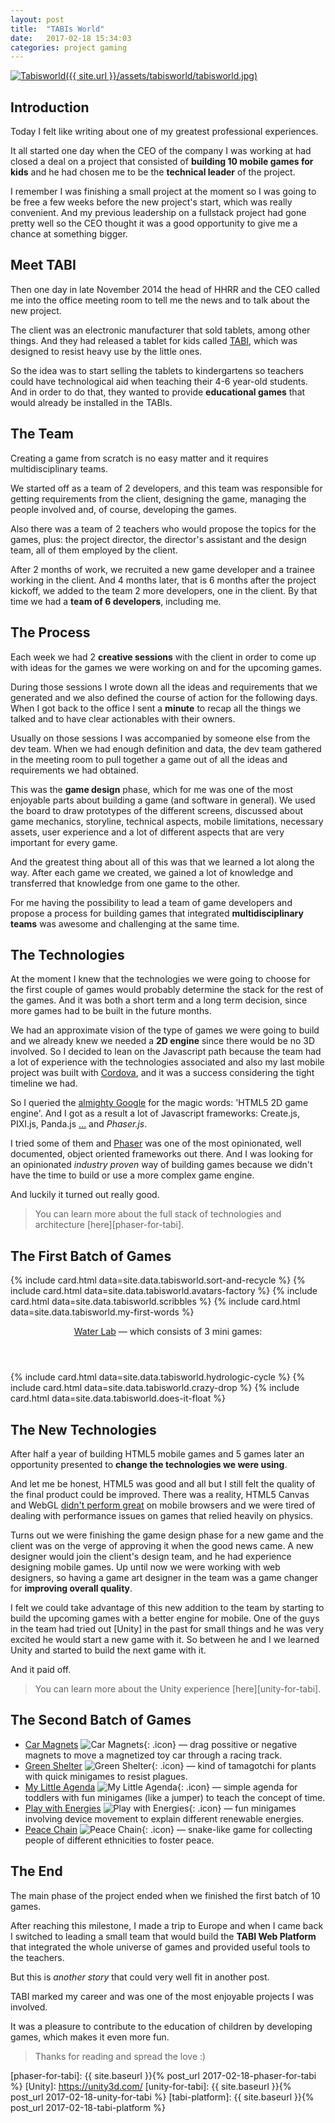 ```yaml
---
layout: post
title:  "TABIs World"
date:   2017-02-18 15:34:03
categories: project gaming
---
```


[![Tabisworld]({{ site.url }}/assets/tabisworld/tabisworld.jpg)][tabisworld]

## Introduction

Today I felt like writing about one of my greatest professional experiences.

It all started one day when the CEO of the company I was working at had closed a deal on a project that consisted of **building 10 mobile games for kids** and he had chosen me to be the **technical leader** of the project.

I remember I was finishing a small project at the moment so I was going to be free a few weeks before the new project's start, which was really convenient. And my previous leadership on a fullstack project had gone pretty well so the CEO thought it was a good opportunity to give me a chance at something bigger.

## Meet TABI

Then one day in late November 2014 the head of HHRR and the CEO called me into the office meeting room to tell me the news and to talk about the new project.

The client was an electronic manufacturer that sold tablets, among other things. And they had released a tablet for kids called [TABI][tabisworld], which was designed to resist heavy use by the little ones.

So the idea was to start selling the tablets to kindergartens so teachers could have technological aid when teaching their 4-6 year-old students. And in order to do that, they wanted to provide **educational games** that would already be installed in the TABIs.

## The Team

Creating a game from scratch is no easy matter and it requires multidisciplinary teams.

We started off as a team of 2 developers, and this team was responsible for getting requirements from the client, designing the game, managing the people involved and, of course, developing the games.

Also there was a team of 2 teachers who would propose the topics for the games, plus: the project director, the director's assistant and the design team, all of them employed by the client.

After 2 months of work, we recruited a new game developer and a trainee working in the client. And 4 months later, that is 6 months after the project kickoff, we added to the team 2 more developers, one in the client. By that time we had a **team of 6 developers**, including me.

## The Process

Each week we had 2 **creative sessions** with the client in order to come up with ideas for the games we were working on and for the upcoming games.

During those sessions I wrote down all the ideas and requirements that we generated and we also defined the course of action for the following days. When I got back to the office I sent a **minute** to recap all the things we talked and to have clear actionables with their owners.

Usually on those sessions I was accompanied by someone else from the dev team. When we had enough definition and data, the dev team gathered in the meeting room to pull together a game out of all the ideas and requirements we had obtained.

This was the **game design** phase, which for me was one of the most enjoyable parts about building a game (and software in general). We used the board to draw prototypes of the different screens, discussed about game mechanics, storyline, technical aspects, mobile limitations, necessary assets, user experience and a lot of different aspects that are very important for every game.

And the greatest thing about all of this was that we learned a lot along the way. After each game we created, we gained a lot of knowledge and transferred that knowledge from one game to the other.

For me having the possibility to lead a team of game developers and propose a process for building games that integrated **multidisciplinary teams** was awesome and challenging at the same time.

## The Technologies

At the moment I knew that the technologies we were going to choose for the first couple of games would probably determine the stack for the rest of the games. And it was both a short term and a long term decision, since more games had to be built in the future months.

We had an approximate vision of the type of games we were going to build and we already knew we needed a **2D engine** since there would be no 3D involved. So I decided to lean on the Javascript path because the team had a lot of experience with the technologies associated and also my last mobile project was built with [Cordova], and it was a success considering the tight timeline we had.

So I queried the [almighty Google](http://bfy.tw/AiPi) for the magic words: 'HTML5 2D game engine'. And I got as a result a lot of Javascript frameworks: Create.js, PIXI.js, Panda.js [...][html5-engines] and _Phaser.js_.

I tried some of them and [Phaser] was one of the most opinionated, well documented, object oriented frameworks out there. And I was looking for an opinionated _industry proven_ way of building games because we didn't have the time to build or use a more complex game engine.

And luckily it turned out really good.

> You can learn more about the full stack of technologies and architecture [here][phaser-for-tabi].

## The First Batch of Games

{% include card.html data=site.data.tabisworld.sort-and-recycle %}
{% include card.html data=site.data.tabisworld.avatars-factory %}
{% include card.html data=site.data.tabisworld.scribbles %}
{% include card.html data=site.data.tabisworld.my-first-words %}

<section class="google-play card-group">
  <header class="card-group-header">
    <a href="http://eurocase.com/tabi-apps-para-pequenios-cientificos">Water Lab</a> — which consists of 3 mini games:
  </header>
  <div class="card-group-body">
    {% include card.html data=site.data.tabisworld.hydrologic-cycle %}
    {% include card.html data=site.data.tabisworld.crazy-drop %}
    {% include card.html data=site.data.tabisworld.does-it-float %}
  </div>
</section>

## The New Technologies

After half a year of building HTML5 mobile games and 5 games later an opportunity presented to **change the technologies we were using**.

And let me be honest, HTML5 was good and all but I still felt the quality of the final product could be improved. There was a reality, HTML5 Canvas and WebGL [didn't perform great][mobile-performance] on mobile browsers and we were tired of dealing with performance issues on games that relied heavily on physics.

Turns out we were finishing the game design phase for a new game and the client was on the verge of approving it when the good news came. A new designer would join the client's design team, and he had experience designing mobile games. Up until now we were working with web designers, so having a game art designer in the team was a game changer for **improving overall quality**.

I felt we could take advantage of this new addition to the team by starting to build the upcoming games with a better engine for mobile. One of the guys in the team had tried out [Unity] in the past for small things and he was very excited he would start a new game with it. So between he and I we learned Unity and started to build the next game with it.

And it paid off.

> You can learn more about the Unity experience [here][unity-for-tabi].

## The Second Batch of Games

* [Car Magnets] ![Car Magnets](/assets/tabisworld/game-icons/car-magnets.png){: .icon} — drag possitive or negative magnets to move a magnetized toy car through a racing track.
* [Green Shelter] ![Green Shelter](/assets/tabisworld/game-icons/green-shelter.png){: .icon} — kind of tamagotchi for plants with quick minigames to resist plagues.
* [My Little Agenda] ![My Little Agenda](/assets/tabisworld/game-icons/my-first-calendar.png){: .icon} — simple agenda for toddlers with fun minigames (like a jumper) to teach the concept of time.
* [Play with Energies] ![Play with Energies](/assets/tabisworld/game-icons/playing-with-energies.png){: .icon} — fun minigames involving device movement to explain different renewable energies.
* [Peace Chain] ![Peace Chain](/assets/tabisworld/game-icons/peace-chain.png){: .icon} — snake-like game for collecting people of different ethnicities to foster peace.

## The End

The main phase of the project ended when we finished the first batch of 10 games.

After reaching this milestone, I made a trip to Europe and when I came back I switched to leading a small team that would build the **TABI Web Platform** that integrated the whole universe of games and provided useful tools to the teachers.

But this is _another story_ that could very well fit in another post.

TABI marked my career and was one of the most enjoyable projects I was involved.

It was a pleasure to contribute to the education of children by developing games, which makes it even more fun.

> Thanks for reading and spread the love :)

[tabisworld]: http://www.tabisworld.com/
[html5-engines]: https://html5gameengine.com/tag/2d
[Cordova]: https://cordova.apache.org/
[Phaser]: http://phaser.io/
[mobile-performance]: http://www.html5gamedevs.com/topic/14036-how-to-improve-performance-on-mobile/
[phaser-for-tabi]: {{ site.baseurl }}{% post_url 2017-02-18-phaser-for-tabi %}
[Unity]: https://unity3d.com/
[unity-for-tabi]: {{ site.baseurl }}{% post_url 2017-02-18-unity-for-tabi %}
[tabi-platform]: {{ site.baseurl }}{% post_url 2017-02-18-tabi-platform %}

[Sort & Recycle post]: http://eurocase.com/clasifica-y-recicla-app-educativa-tabi
[Sort & Recycle]: https://play.google.com/store/apps/details?id=com.eurocase.reciclaje01
[Avatars Factory post]: http://eurocase.com/nueva-app-Tabi-fabrica-de-avatares
[Avatars Factory]: https://play.google.com/store/apps/details?id=com.eurocase.avatares01
[Scribbles post]: http://eurocase.com/nueva-app-Tabi-grafismos-con-boni
[Scribbles]: https://play.google.com/store/apps/details?id=com.eurocase.grafismos01
[My First Words post]: http://eurocase.com/press/detail/83
[My First Words]: https://play.google.com/store/apps/details?id=com.eurocase.textos01
[Water Lab]: http://eurocase.com/tabi-apps-para-pequenios-cientificos
[Hydrologic Cycle]: https://play.google.com/store/apps/details?id=com.eurocase.hydrologic_cycle
[Crazy Drop]: https://play.google.com/store/apps/details?id=com.eurocase.states_change
[Does it float?]: https://play.google.com/store/apps/details?id=com.eurocase.buoyancy
[Car Magnets post]: http://eurocase.com/press/detail/80
[Car Magnets]: https://play.google.com/store/apps/details?id=com.eurocase.Laboratorio02
[Green Shelter post]: http://eurocase.com/press/detail/86
[Green Shelter]: https://play.google.com/store/apps/details?id=com.eurocase.greenshelter
[My Little Agenda]: https://play.google.com/store/apps/details?id=com.eurocase.tabimylittleagenda
[Play With Energies]: https://play.google.com/store/apps/details?id=com.eurocase.playwithenergies
[Peace Chain]: https://play.google.com/store/apps/details?id=com.eurocase.peacechain
